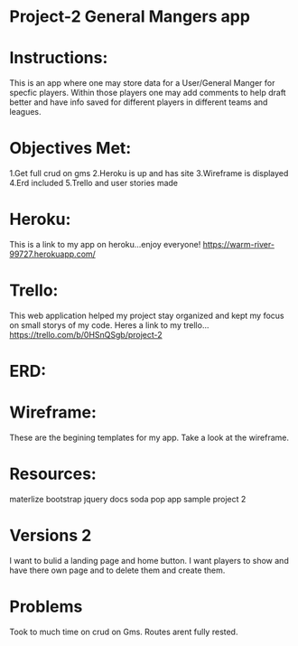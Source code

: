 # Project-2 General Mangers app

# Instructions: 
This is an app where one may store data for a User/General Manger for specfic players. Within those players one may add comments to help draft better and have info saved for different players in different teams and leagues.

# Objectives Met:
1.Get full crud on gms 
2.Heroku is up and has site
3.Wireframe is displayed
4.Erd included
5.Trello and user stories made

# Heroku: 
This is a link to my app on heroku...enjoy everyone! 
https://warm-river-99727.herokuapp.com/

# Trello: 
This web application helped my project stay organized and kept my focus on small storys of my code. Heres a link to my trello... 
https://trello.com/b/0HSnQSgb/project-2
# ERD:


# Wireframe: 
These are the begining templates for my app. Take a look at the wireframe.

# Resources:
materlize
bootstrap
jquery docs
soda pop app 
sample project 2 
# Versions 2
I want to bulid a landing page and home button. 
I want players to show and have there own page and to delete them and create them.

# Problems
Took to much time on crud on Gms. 
Routes arent fully rested.
  
